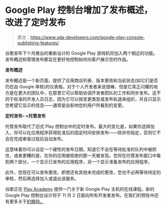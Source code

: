 # Google Play 控制台增加了发布概述，改进了定时发布

> 原文：<https://www.xda-developers.com/google-play-console-publishing-features/>

谷歌宣布下个月推出的重新设计的 Google Play 游戏机将加入两个相近的功能。发布概述和管理发布都旨在更好地控制如何向客户展示您的作品。

**发布概述**

发布概述是一个新页面，提供了应用商店列表、版本更改和当前状态(如它们是否仍在由 Google 审核)的仪表板。对于个人开发者来说很棒，但是它真正闪耀的地方是在更大的团队中，在那里它可以帮助协调开发者团队的工作和同步发布。这不同于标准的开发人员日志，因为它可以按变更类型或发布轨道来组织，并且只显示您希望它显示的信息——通常是会影响您的用户所看到的变更。

**定时发布- >托管发布**

托管发布取代了旧式 Play 控制台中的定时发布。最大的变化是，如果你选择加入，你可以在应用程序获得批准后的固定时间安排发布——除非你指定，否则它不会在完成审查过程后自动发布。

这意味着你可以设定一个硬性的发布日期，知道它不会在等待批准的队列中被抓住，或者更糟的是，在你的应用被拒绝的那一天被发现。您将在托管发布窗口中看到两个部分，一个显示已发布的应用程序，另一个显示准备发布的应用程序。

此外，您现在可以发布更改，即使还有其他未完成的更改，您也不必再等待待定的审核，然后再选择加入或退出该服务。

谷歌正在 [Play Academy](https://playacademy.exceedlms.com/student/activity/7035) 提供一门关于新 Google Play 主机的在线课程。新的 Google Play 控制台设计将于 11 月 2 日面向所有开发者发布。在我们的预告中还有更多关于[的期待。](https://www.xda-developers.com/google-play-console-new-features-google-io-2019/)